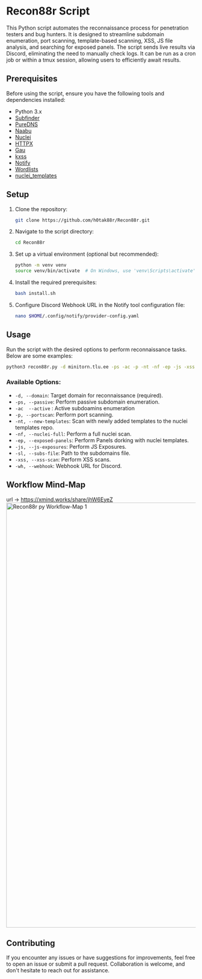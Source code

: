 # Recon88r Script

This Python script automates the reconnaissance process for penetration testers and bug hunters. It is designed to streamline subdomain enumeration, port scanning, template-based scanning, XSS, JS file analysis, and searching for exposed panels. The script sends live results via Discord, eliminating the need to manually check logs. It can be run as a cron job or within a tmux session, allowing users to efficiently await results.

## Prerequisites

Before using the script, ensure you have the following tools and dependencies installed:

- Python 3.x
- [Subfinder](https://github.com/projectdiscovery/subfinder)
- [PureDNS](https://github.com/d3mondev/puredns)
- [Naabu](https://github.com/projectdiscovery/naabu)
- [Nuclei](https://github.com/projectdiscovery/nuclei)
- [HTTPX](https://github.com/projectdiscovery/httpx)
- [Gau](https://github.com/lc/gau)
- [kxss](https://github.com/tomnomnom/hacks/tree/main/kxss)
- [Notify](https://github.com/projectdiscovery/notify) 
- [Wordlists](https://github.com/h0tak88r/Wordlists)
- [nuclei_templates](https://github.com/h0tak88r/nuclei_templates)

## Setup

1. Clone the repository:

   ```bash
   git clone https://github.com/h0tak88r/Recon88r.git
   ```

2. Navigate to the script directory:

   ```bash
   cd Recon88r
   ```

3. Set up a virtual environment (optional but recommended):

   ```bash
   python -m venv venv
   source venv/bin/activate  # On Windows, use 'venv\Scripts\activate'
   ```

4. Install the required prerequisites:

   ```bash
   bash install.sh
   ```
5. Configure Discord Webhook URL in the Notify tool configuration file:

   ```bash
   nano $HOME/.config/notify/provider-config.yaml
   ```
## Usage

Run the script with the desired options to perform reconnaissance tasks. Below are some examples:

```bash
python3 recon88r.py -d minitorn.tlu.ee -ps -ac -p -nt -nf -ep -js -xss -wh your_discord_webhook_url
```

### Available Options:

- `-d, --domain`: Target domain for reconnaissance (required).
- `-ps, --passive`: Perform passive subdomain enumeration.
- `-ac  --active` : Active subdoamins enumeration
- `-p, --portscan`: Perform port scanning.
- `-nt, --new-templates`: Scan with newly added templates to the nuclei templates repo.
- `-nf, --nuclei-full`: Perform a full nuclei scan.
- `-ep, --exposed-panels`: Perform Panels dorking with nuclei templates.
- `-js, --js-exposures`: Perform JS Exposures.
- `-sl, --subs-file`: Path to the subdomains file.
- `-xss, --xss-scan`: Perform XSS scans.
- `-wh, --webhook`: Webhook URL for Discord.


## Workflow Mind-Map
url -> https://xmind.works/share/jhW6EyeZ
<img width="1127" alt="Recon88r py Workflow-Map 1" src="https://github.com/h0tak88r/Recon88r/assets/108616378/25208a1b-b459-4407-a90e-996d5e4e0828">


## Contributing

If you encounter any issues or have suggestions for improvements, feel free to open an issue or submit a pull request. Collaboration is welcome, and don't hesitate to reach out for assistance.
